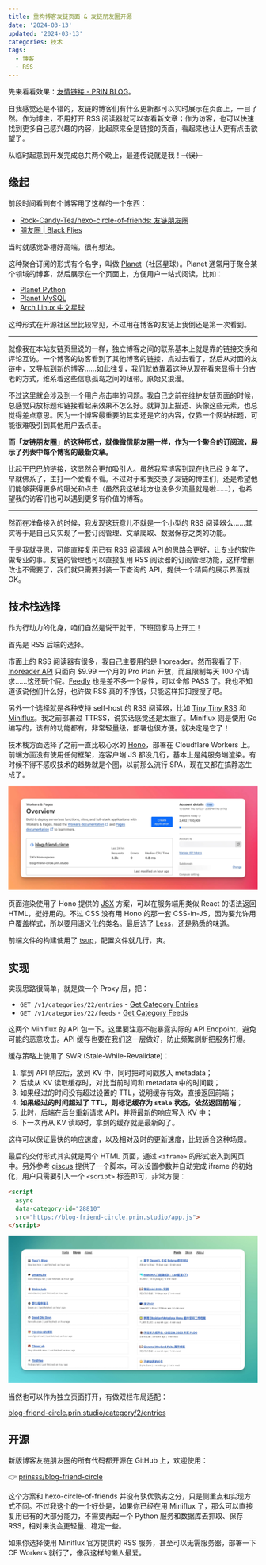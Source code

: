 ```yaml
---
title: 重构博客友链页面 & 友链朋友圈开源
date: '2024-03-13'
updated: '2024-03-13'
categories: 技术
tags:
  - 博客
  - RSS
---
```


先来看看效果：[友情链接 - PRIN BLOG](https://prinsss.github.io/friends/)。

自我感觉还是不错的，友链的博客们有什么更新都可以实时展示在页面上，一目了然。作为博主，不用打开 RSS 阅读器就可以查看新文章；作为访客，也可以快速找到更多自己感兴趣的内容，比起原来全是链接的页面，看起来也让人更有点击欲望了。

从临时起意到开发完成总共两个晚上，最速传说就是我！~~（误）~~

<!--more-->

## 缘起

前段时间看到有个博客用了这样的一个东西：

- [Rock-Candy-Tea/hexo-circle-of-friends: 友链朋友圈](https://github.com/Rock-Candy-Tea/hexo-circle-of-friends)
- [朋友圈 | Black Flies](https://www.yyyzyyyz.cn/fcircle/)

当时就感觉卧槽好高端，很有想法。

这种聚合订阅的形式有个名字，叫做 [Planet](https://en.wikipedia.org/wiki/Planet_(software))（社区星球）。Planet 通常用于聚合某个领域的博客，然后展示在一个页面上，方便用户一站式阅读，比如：

- [Planet Python](https://planetpython.org)
- [Planet MySQL](https://planet.oursqlcommunity.org)
- [Arch Linux 中文星球](https://planet.archlinuxcn.org/)

这种形式在开源社区里比较常见，不过用在博客的友链上我倒还是第一次看到。

***

就像我在本站友链页里说的一样，独立博客之间的联系基本上就是靠的链接交换和评论互访。一个博客的访客看到了其他博客的链接，点过去看了，然后从对面的友链中，又导航到新的博客……如此往复，我们就依靠着这种从现在看来显得十分古老的方式，维系着这些信息孤岛之间的纽带。原始又浪漫。

不过这里就会涉及到一个用户点击率的问题。我自己之前在维护友链页面的时候，总感觉只放标题和链接看起来效果不怎么好。就算加上描述、头像这些元素，也总觉得差点意思。因为一个博客最重要的其实还是它的内容，仅靠一个网站标题，可能很难吸引到其他用户去点击。

**而「友链朋友圈」的这种形式，就像微信朋友圈一样，作为一个聚合的订阅流，展示了列表中每个博客的最新文章。**

比起干巴巴的链接，这显然会更加吸引人。虽然我写博客到现在也已经 9 年了，早就佛系了，主打一个爱看不看。不过对于和我交换了友链的博主们，还是希望他们能够获得更多的曝光和点击（虽然我这破地方也没多少流量就是啦……），也希望我的访客们也可以遇到更多有价值的博客。

***

然而在准备接入的时候，我发现这玩意儿不就是一个小型的 RSS 阅读器么……其实等于是自己又实现了一套订阅管理、文章爬取、数据保存之类的功能。

于是我就寻思，可能直接复用已有 RSS 阅读器 API 的思路会更好，让专业的软件做专业的事。友链的管理也可以直接复用 RSS 阅读器的订阅管理功能，这样增删改也不需要了，我们就只需要封装一下查询的 API，提供一个精简的展示界面就 OK。

## 技术栈选择

作为行动力的化身，咱们自然是说干就干，下班回家马上开工！

首先是 RSS 后端的选择。

市面上的 RSS 阅读器有很多，我自己主要用的是 Inoreader。然而我看了下，[Inoreader API](https://www.inoreader.com/developers/rate-limiting) 只面向 $9.99 一个月的 Pro Plan 开放，而且限制每天 100 个请求……这还玩个屁。[Feedly](https://developers.feedly.com/reference/introduction) 也是差不多一个尿性，可以全部 PASS 了。我也不知道该说他们什么好，也许做 RSS 真的不挣钱，只能这样扣扣搜搜了吧。

另外一个选择就是各种支持 self-host 的 RSS 阅读器，比如 [Tiny Tiny RSS](https://tt-rss.org) 和 [Miniflux](https://miniflux.app)。我之前部署过 TTRSS，说实话感觉还是太重了。Miniflux 则是使用 Go 编写的，该有的功能都有，非常轻量级，部署也很方便。就决定是它了！

技术栈方面选择了之前一直比较心水的 [Hono](https://hono.dev)，部署在 Cloudflare Workers 上。前端方面没有使用任何框架，连客户端 JS 都没几行，基本上是纯服务端渲染。有时候不得不感叹技术的趋势就是个圈，以前那么流行 SPA，现在又都在搞静态生成了。

![cf-workers-usage](building-blog-friend-circle/cf-workers-usage.jpg)

页面渲染使用了 Hono 提供的 [JSX](https://hono.dev/guides/jsx) 方案，可以在服务端用类似 React 的语法返回 HTML，挺好用的。不过 CSS 没有用 Hono 的那一套 CSS-in-JS，因为要允许用户覆盖样式，所以要用语义化的类名。最后选了 [Less](https://lesscss.org)，还是熟悉的味道。

前端文件的构建使用了 [tsup](https://tsup.egoist.dev)，配置文件就几行，爽。

## 实现

实现思路很简单，就是做一个 Proxy 层，把：

- `GET /v1/categories/22/entries` - [Get Category Entries](https://miniflux.app/docs/api.html#endpoint-get-category-entries)
- `GET /v1/categories/22/feeds` - [Get Category Feeds](https://miniflux.app/docs/api.html#endpoint-get-category-feeds)

这两个 Miniflux 的 API 包一下。这里要注意不能暴露实际的 API Endpoint，避免可能的恶意攻击。API 缓存也要在我们这一层做好，防止频繁刷新把服务打爆。

缓存策略上使用了 SWR (Stale-While-Revalidate)：

1. 拿到 API 响应后，放到 KV 中，同时把时间戳放入 metadata；
2. 后续从 KV 读取缓存时，对比当前时间和 metadata 中的时间戳；
3. 如果经过的时间没有超过设置的 TTL，说明缓存有效，直接返回前端；
4. **如果经过的时间超过了 TTL，则标记缓存为 `stale` 状态，依然返回前端**；
5. 此时，后端在后台重新请求 API，并将最新的响应写入 KV 中；
6. 下一次再从 KV 读取时，拿到的缓存就是最新的了。

这样可以保证最快的响应速度，以及相对及时的更新速度，比较适合这种场景。

最后的交付形式其实就是两个 HTML 页面，通过 `<iframe>` 的形式嵌入到网页中。另外参考 [giscus](https://giscus.app) 提供了一个脚本，可以设置参数并自动完成 iframe 的初始化，用户只需要引入一个 `<script>` 标签即可，非常方便：

```html
<script
  async
  data-category-id="28810"
  src="https://blog-friend-circle.prin.studio/app.js">
</script>
```

![friends-page-demo](building-blog-friend-circle/friends-page-demo.jpg)

当然也可以作为独立页面打开，有做双栏布局适配：

[blog-friend-circle.prin.studio/category/2/entries](https://blog-friend-circle.prin.studio/category/2/entries)

## 开源

新版博客友链朋友圈的所有代码都开源在 GitHub 上，欢迎使用：

👉 [prinsss/blog-friend-circle](https://github.com/prinsss/blog-friend-circle)

这个方案和 hexo-circle-of-friends 并没有孰优孰劣之分，只是侧重点和实现方式不同。不过我这个的一个好处是，如果你已经在用 Miniflux 了，那么可以直接复用已有的大部分能力，不需要再起一个 Python 服务和数据库去抓取、保存 RSS，相对来说会更轻量、稳定一些。

如果你选择使用 Miniflux 官方提供的 RSS 服务，甚至可以无需服务器，部署一下 CF Workers 就行了，像我这样的懒人最爱。
